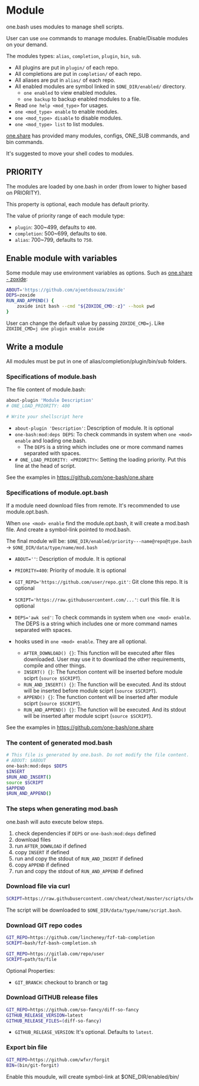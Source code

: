 # Module

one.bash uses modules to manage shell scripts.

User can use `one` commands to manage modules. Enable/Disable modules on your demand.

The modules types: `alias`, `completion`, `plugin`, `bin`, `sub`.

- All plugins are put in `plugin/` of each repo.
- All completions are put in `completion/` of each repo.
- All aliases are put in `alias/` of each repo.
- All enabled modules are symbol linked in `$ONE_DIR/enabled/` directory.
  - `one enabled` to view enabled modules.
  - `one backup` to backup enabled modules to a file.
- Read `one help <mod_type>` for usages.
- `one <mod_type> enable` to enable modules.
- `one <mod_type> disable` to disable modules.
- `one <mod_type> list` to list modules.

[one.share][] has provided many modules, configs, ONE_SUB commands, and bin commands.

It's suggested to move your shell codes to modules.

## PRIORITY

The modules are loaded by one.bash in order (from lower to higher based on PRIORITY).

This property is optional, each module has default priority.

The value of priority range of each module type:

- `plugin`: 300~499, defaults to `400`.
- `completion`: 500~699, defaults to `600`.
- `alias`: 700~799, defaults to `750`.

## Enable module with variables

Some module may use environment variables as options. Such as [one.share - zoxide](https://github.com/one-bash/one.share/blob/master/plugin/zoxide.opt.bash):

```sh
ABOUT='https://github.com/ajeetdsouza/zoxide'
DEPS=zoxide
RUN_AND_APPEND() {
	zoxide init bash --cmd "${ZOXIDE_CMD:-z}" --hook pwd
}
```

User can change the default value by passing `ZOXIDE_CMD=j`. Like `ZOXIDE_CMD=j one plugin enable zoxide`

## Write a module

All modules must be put in one of alias/completion/plugin/bin/sub folders.

### Specifications of module.bash

The file content of module.bash:

```sh
about-plugin 'Module Description'
# ONE_LOAD_PRIORITY: 400

# Write your shellscript here
```

- `about-plugin 'Description'`: Description of module. It is optional
- `one-bash:mod:deps DEPS`: To check commands in system when `one <mod> enable` and loading one.bash.
  - The `DEPS` is a string which includes one or more command names separated with spaces.
- `# ONE_LOAD_PRIORITY: <PRIORITY>`: Setting the loading priority. Put this line at the head of script.

See the examples in https://github.com/one-bash/one.share

### Specifications of module.opt.bash

If a module need download files from remote. It's recommended to use module.opt.bash.

When `one <mod> enable` find the module.opt.bash, it will create a mod.bash file.
And create a symbol-link pointed to mod.bash.

The final module will be: `$ONE_DIR/enabled/priority---name@repo@type.bash` -> `$ONE_DIR/data/type/name/mod.bash`

- `ABOUT=''`: Description of module. It is optional
- `PRIORITY=400`: Priority of module. It is optional
- `GIT_REPO='https://github.com/user/repo.git'`: Git clone this repo. It is optional
- `SCRIPT='https://raw.githubusercontent.com/...'`: curl this file. It is optional
- `DEPS='awk sed'`: To check commands in system when `one <mod> enable`. The DEPS is a string which includes one or more command names separated with spaces.

- hooks used in `one <mod> enable`. They are all optional.
  - `AFTER_DOWNLOAD() {}`: This function will be executed after files downloaded. User may use it to download the other requirements, compile and other things.
  - `INSERT() {}`: The function content will be inserted before module sciprt (`source $SCRIPT`).
  - `RUN_AND_INSERT() {}`: The function will be executed. And its stdout will be inserted before module sciprt (`source $SCRIPT`).
  - `APPEND() {}`: The function content will be inserted after module sciprt (`source $SCRIPT`).
  - `RUN_AND_APPEND() {}`: The function will be executed. And its stdout will be inserted after module sciprt (`source $SCRIPT`).

See the examples in https://github.com/one-bash/one.share

### The content of generated mod.bash

```sh
# This file is generated by one.bash. Do not modify the file content.
# ABOUT: $ABOUT
one-bash:mod:deps $DEPS
$INSERT
$RUN_AND_INSERT()
source $SCRIPT
$APPEND
$RUN_AND_APPEND()
```

### The steps when generating mod.bash

one.bash will auto execute below steps.

1. check dependencies if `DEPS` or `one-bash:mod:deps` defined
2. download files
3. run `AFTER_DOWNLOAD` if defined
4. copy `INSERT` if defined
5. run and copy the stdout of `RUN_AND_INSERT` if defined
6. copy `APPEND` if defined
7. run and copy the stdout of `RUN_AND_APPEND` if defined

### Download file via curl

```sh
SCRIPT=https://raw.githubusercontent.com/cheat/cheat/master/scripts/cheat.bash
```

The script will be downloaded to `$ONE_DIR/data/type/name/script.bash`.

### Download GIT repo codes

```sh
GIT_REPO=https://github.com/lincheney/fzf-tab-completion
SCRIPT=bash/fzf-bash-completion.sh
```

```sh
GIT_REPO=https://gitlab.com/repo/user
SCRIPT=path/to/file
```

Optional Properties:

- `GIT_BRANCH`: checkout to branch or tag

### Download GITHUB release files

```sh
GIT_REPO=https://github.com/so-fancy/diff-so-fancy
GITHUB_RELEASE_VERSION=latest
GITHUB_RELEASE_FILES=(diff-so-fancy)
```

- `GITHUB_RELEASE_VERSION`: It's optional. Defaults to `latest`.

### Export bin file

```sh
GIT_REPO=https://github.com/wfxr/forgit
BIN=(bin/git-forgit)
```

Enable this moudule, will create symbol-link at $ONE_DIR/enabled/bin/


<!-- links -->

[one.share]: https://github.com/one-bash/one.share
